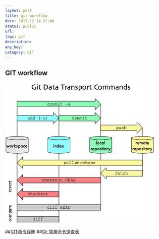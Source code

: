 ```yaml
---
layout: post
title: git workflow
date: 2013-12-14 22:48
status: public
url:
tags: git
description: 
any_key:
category: GIT
---
```


## GIT workflow
![alt My Git Workflow](/images/figures/git-transport.png)

##[GIT命令详解](http://blog.csdn.net/ithomer/article/details/7529022)
##[Git 常用命令速查表](http://blog.csdn.net/ithomer/article/details/7529841)
